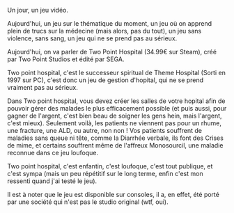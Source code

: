 Un jour, un jeu vidéo.

Aujourd'hui, un jeu sur le thématique du moment, un jeu où on apprend plein de trucs sur la médecine (mais alors, pas du tout), un jeu sans violence, sans sang, un jeu qui ne se prend pas au sérieux.

Aujourd'hui, on va parler de Two Point Hospital (34.99€ sur Steam), créé par Two Point Studios et édité par SEGA.

Two point hospital, c'est le successeur spiritual de Theme Hospital (Sorti en 1997 sur PC), c'est donc un jeu de gestion d'hopital, qui ne se prend vraiment pas au sérieux.

Dans Two point hospital, vous devez créer les salles de votre hopital afin de pouvoir gérer des malades le plus efficacement possible (et puis aussi, pour gagner de l'argent, c'est bien beau de soigner les gens hein, mais l'argent, c'est mieux). Seulement voilà, les patients ne viennent pas pour un rhume, une fracture, une ALD, ou autre, non non ! Vos patients souffrent de maladies sans queue ni tête, comme la Diarrhée verbale, ils font des Crises de mime, et certains souffrent même de l'affreux Monosourcil, une maladie reconnue dans ce jeu loufoque.

Two point hospital, c'est enfantin, c'est loufoque, c'est tout publique, et c'est sympa (mais un peu répétitif sur le long terme, enfin c'est mon ressenti quand j'ai testé le jeu).

Il est à noter que le jeu est disponible sur consoles, il a, en effet, été porté par une société qui n'est pas le studio original (wtf, oui).